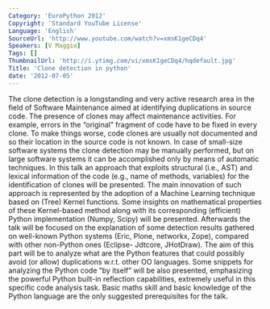 ```yaml
---
Category: 'EuroPython 2012'
Copyright: 'Standard YouTube License'
Language: 'English'
SourceUrl: 'http://www.youtube.com/watch?v=xmsK1geCDq4'
Speakers: [V Maggio]
Tags: []
ThumbnailUrl: 'http://i.ytimg.com/vi/xmsK1geCDq4/hqdefault.jpg'
Title: 'Clone detection in python'
date: '2012-07-05'
---
```

The clone detection is a longstanding and very active research area in the
field of Software Maintenance aimed at identifying duplications in source
code. The presence of clones may affect maintenance activities. For example,
errors in the “original” fragment of code have to be fixed in every clone. To
make things worse, code clones are usually not documented and so their
location in the source code is not known. In case of small-size software
systems the clone detection may be manually performed, but on large software
systems it can be accomplished only by means of automatic techniques. In this
talk an approach that exploits structural (i.e., AST) and lexical information
of the code (e.g., name of methods, variables) for the identification of
clones will be presented. The main innovation of such approach is represented
by the adoption of a Machine Learning technique based on (Tree) Kernel
functions. Some insights on mathematical properties of these Kernel-based
method along with its corresponding (efficient) Python implementation (Numpy,
Scipy) will be presented. Afterwards the talk will be focused on the
explanation of some detection results gathered on well-known Python systems
(Eric, Plone, networkx, Zope), compared with other non-Python ones (Eclipse-
Jdtcore, JHotDraw). The aim of this part will be to analyze what are the
Python features that could possibly avoid (or allow) duplications w.r.t. other
OO languages. Some snippets for analyzing the Python code “by itself” will be
also presented, emphasizing the powerful Python built-in reflection
capabilities, extremely useful in this specific code analysis task. Basic
maths skill and basic knowledge of the Python language are the only suggested
prerequisites for the talk.
